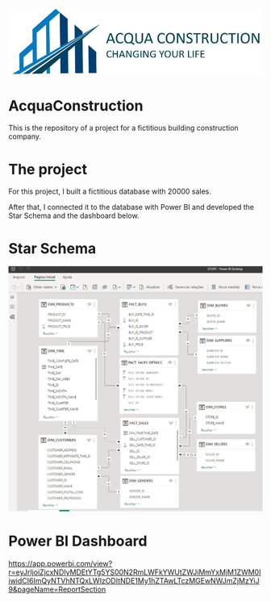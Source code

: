 <img src="https://raw.githubusercontent.com/fernandoaraujo23/AcquaConstruction/main/ACQUA%20LOGO.JPG" alt="Logo">

# AcquaConstruction
This is the repository of a project for a fictitious building construction company.


# The project
For this project, I built a fictitious database with 20000 sales.

After that, I connected it to the database with Power BI and developed the Star Schema and the dashboard below.

# Star Schema
<img src="https://raw.githubusercontent.com/fernandoaraujo23/AcquaConstruction/main/StarSchema.jpeg" alt="StarSchema">

# Power BI Dashboard
https://app.powerbi.com/view?r=eyJrIjoiZjcxNDIyMDEtYTg5YS00N2RmLWFkYWUtZWJiMmYxMjM1ZWM0IiwidCI6ImQyNTVhNTQxLWIzODItNDE1My1hZTAwLTczMGEwNWJmZjMzYiJ9&pageName=ReportSection

